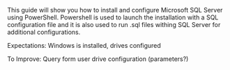 This guide will show you how to install and configure Microsoft SQL Server using PowerShell. Powershell is used to launch the installation with a SQL configuration file and it is also used to run .sql files withing SQL Server for additional configurations.

Expectations:
Windows is installed, drives configured

To Improve:
Query form user drive configuration (parameters?)
